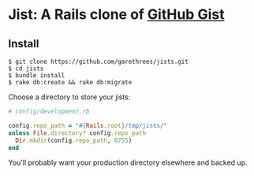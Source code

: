 # Jist: A Rails clone of [GitHub Gist](http://gist.github.com)

## Install

```
$ git clone https://github.com/garethrees/jists.git
$ cd jists
$ bundle install
$ rake db:create && rake db:migrate
```

Choose a directory to store your jists:

```ruby
# config/development.rb

config.repo_path = "#{Rails.root}/tmp/jists/"
unless File.directory? config.repo_path
  Dir.mkdir(config.repo_path, 0755)
end
```

You'll probably want your production directory elsewhere and backed up.